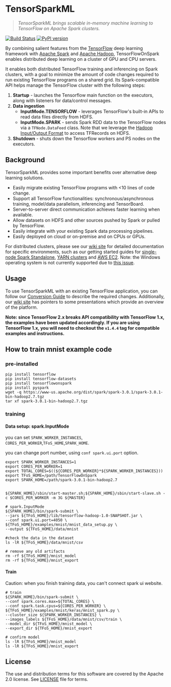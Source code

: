 <!--
Copyright 2019 Yahoo Inc.
Licensed under the terms of the Apache 2.0 license.
Please see LICENSE file in the project root for terms.
-->
# TensorSparkML
> _TensorSparkML brings scalable in-memory machine learning to TensorFlow on Apache Spark clusters._

[![Build Status](https://travis-ci.org/yahoo/TensorFlowOnSpark.svg?branch=master)](https://travis-ci.org/yahoo/TensorFlowOnSpark) [![PyPI version](https://badge.fury.io/py/tensorflowonspark.svg)](https://badge.fury.io/py/tensorflowonspark)

By combining salient features from the [TensorFlow](https://www.tensorflow.org) deep learning framework with [Apache Spark](http://spark.apache.org) and [Apache Hadoop](http://hadoop.apache.org), TensorFlowOnSpark enables distributed
deep learning on a cluster of GPU and CPU servers.

It enables both distributed TensorFlow training and
inferencing on Spark clusters, with a goal to minimize the amount
of code changes required to run existing TensorFlow programs on a
shared grid.  Its Spark-compatible API helps manage the TensorFlow
cluster with the following steps:

1. **Startup** - launches the Tensorflow main function on the executors, along with listeners for data/control messages.
1. **Data ingestion**
   - **InputMode.TENSORFLOW** - leverages TensorFlow's built-in APIs to read data files directly from HDFS.
   - **InputMode.SPARK** - sends Spark RDD data to the TensorFlow nodes via a `TFNode.DataFeed` class.  Note that we leverage the [Hadoop Input/Output Format](https://github.com/tensorflow/ecosystem/tree/master/hadoop) to access TFRecords on HDFS.
1. **Shutdown** - shuts down the Tensorflow workers and PS nodes on the executors.

## Background

TensorSparkML provides some important benefits over alternative deep learning solutions.
   * Easily migrate existing TensorFlow programs with <10 lines of code change.
   * Support all TensorFlow functionalities: synchronous/asynchronous training, model/data parallelism, inferencing and TensorBoard.
   * Server-to-server direct communication achieves faster learning when available.
   * Allow datasets on HDFS and other sources pushed by Spark or pulled by TensorFlow.
   * Easily integrate with your existing Spark data processing pipelines.
   * Easily deployed on cloud or on-premise and on CPUs or GPUs.

For distributed clusters, please see our [wiki site](../../wiki) for detailed documentation for specific environments, such as our getting started guides for [single-node Spark Standalone](https://github.com/kaist-dmlab/TensorSparkML/wiki/GetStarted_Standalone), [YARN clusters](../../wiki/GetStarted_YARN) and [AWS EC2](../../wiki/GetStarted_EC2).  Note: the Windows operating system is not currently supported due to [this issue](https://github.com/kaist-dmlab/TensorSparkML/issues/36).

## Usage

To use TensorSparkML with an existing TensorFlow application, you can follow our [Conversion Guide](../../wiki/Conversion-Guide) to describe the required changes.  Additionally, our [wiki site](../../wiki) has pointers to some presentations which provide an overview of the platform.

**Note: since TensorFlow 2.x breaks API compatibility with TensorFlow 1.x, the examples have been updated accordingly.  If you are using TensorFlow 1.x, you will need to checkout the `v1.4.4` tag for compatible examples and instructions.**


## How to train mnist example code

### pre-installed
```
pip install tensorflow
pip install tensorflow-datasets
pip install tensorflowonspark
pip install pyspark
wget -q https://www-us.apache.org/dist/spark/spark-3.0.1/spark-3.0.1-bin-hadoop2.7.tgz
tar xf spark-3.0.1-bin-hadoop2.7.tgz
```

### training

#### Data setup: spark.InputMode 

you can set `SPARK_WORKER_INSTANCES`, `CORES_PER_WORKER`,`TFoS_HOME`,`SPARK_HOME`.

you can change port number, using `conf spark.ui.port` option.

```
export SPARK_WORKER_INSTANCES=1
export CORES_PER_WORKER=1
export TOTAL_CORES=$((${CORES_PER_WORKER}*${SPARK_WORKER_INSTANCES}))
export TFoS_HOME=/path/TensorFlowOnSpark
export SPARK_HOME=/path/spark-3.0.1-bin-hadoop2.7


${SPARK_HOME}/sbin/start-master.sh;${SPARK_HOME}/sbin/start-slave.sh -c $CORES_PER_WORKER -m 3G ${MASTER}

# spark.InputMode
${SPARK_HOME}/bin/spark-submit \
--jars ${TFoS_HOME}/lib/tensorflow-hadoop-1.0-SNAPSHOT.jar \
--conf spark.ui.port=4050 \
${TFoS_HOME}/examples/mnist/mnist_data_setup.py \
--output ${TFoS_HOME}/data/mnist

#check the data in the dataset
ls -lR ${TFoS_HOME}/data/mnist/csv

# remove any old artifacts
rm -rf ${TFoS_HOME}/mnist_model
rm -rf ${TFoS_HOME}/mnist_export
```

#### Train
Caution: when you finish training data, you can't connect spark ui website.
```
# train
${SPARK_HOME}/bin/spark-submit \
--conf spark.cores.max=${TOTAL_CORES} \
--conf spark.task.cpus=${CORES_PER_WORKER} \
${TFoS_HOME}/examples/mnist/keras/mnist_spark.py \
--cluster_size ${SPARK_WORKER_INSTANCES} \
--images_labels ${TFoS_HOME}/data/mnist/csv/train \
--model_dir ${TFoS_HOME}/mnist_model \
--export_dir ${TFoS_HOME}/mnist_export

# confirm model
ls -lR ${TFoS_HOME}/mnist_model
ls -lR ${TFoS_HOME}/mnist_export
```

## License

The use and distribution terms for this software are covered by the Apache 2.0 license.
See [LICENSE](LICENSE) file for terms.




